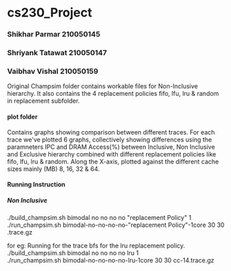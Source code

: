 # cs230_Project
### Shikhar Parmar   210050145 
### Shriyank Tatawat 210050147
### Vaibhav Vishal   210050159

Original Champsim folder contains workable files for Non-Inclusive hierarchy.
It also contains the 4 replacement policies fifo, lfu, lru & random in replacement subfolder.


#### plot folder 
Contains graphs showing comparison between different traces.
For each trace we've plotted 6 graphs, collectively showing differences using the paramneters IPC and DRAM Access(%) between Inclusive, Non Inclusive and Exclusive hierarchy combined with different replacement policies like fifo, lfu, lru & random. Along the X-axis, plotted against the different cache sizes mainly (MB) 8, 16, 32 & 64.

#### Running Instruction
##### Non Inclusive

./build_champsim.sh bimodal no no no no "replacement Policy" 1  <br>
./run_champsim.sh bimodal-no-no-no-no-"replacement Policy"-1core 30 30 <Trace Name>.trace.gz <br>

for eg: Running for the trace bfs for the lru replacement policy.<br>
./build_champsim.sh bimodal no no no no lru 1 <br>
./run_champsim.sh bimodal-no-no-no-no-lru-1core 30 30 cc-14.trace.gz <br>


